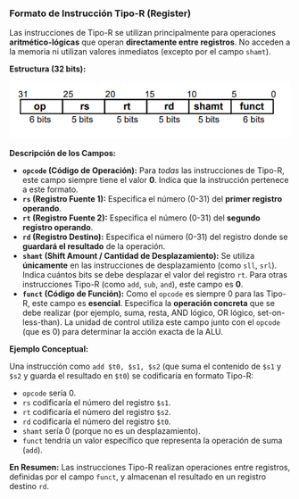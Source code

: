 ### Formato de Instrucción Tipo-R (Register)

Las instrucciones de Tipo-R se utilizan principalmente para operaciones **aritmético-lógicas** que operan **directamente entre registros**. No acceden a la memoria ni utilizan valores inmediatos (excepto por el campo `shamt`).

**Estructura (32 bits):**

![image.png](media/tipo-r.png)


**Descripción de los Campos:**

*   **`opcode` (Código de Operación):** Para *todas* las instrucciones de Tipo-R, este campo siempre tiene el valor **0**. Indica que la instrucción pertenece a este formato.
*   **`rs` (Registro Fuente 1):** Especifica el número (0-31) del **primer registro operando**.
*   **`rt` (Registro Fuente 2):** Especifica el número (0-31) del **segundo registro operando**.
*   **`rd` (Registro Destino):** Especifica el número (0-31) del registro donde se **guardará el resultado** de la operación.
*   **`shamt` (Shift Amount / Cantidad de Desplazamiento):** Se utiliza **únicamente** en las instrucciones de desplazamiento (como `sll`, `srl`). Indica cuántos bits se debe desplazar el valor del registro `rt`. Para otras instrucciones Tipo-R (como `add`, `sub`, `and`), este campo es **0**.
*   **`funct` (Código de Función):** Como el `opcode` es siempre 0 para las Tipo-R, este campo es **esencial**. Especifica la **operación concreta** que se debe realizar (por ejemplo, suma, resta, AND lógico, OR lógico, set-on-less-than). La unidad de control utiliza este campo junto con el `opcode` (que es 0) para determinar la acción exacta de la ALU.

**Ejemplo Conceptual:**

Una instrucción como `add $t0, $s1, $s2` (que suma el contenido de `$s1` y `$s2` y guarda el resultado en `$t0`) se codificaría en formato Tipo-R:

*   `opcode` sería 0.
*   `rs` codificaría el número del registro `$s1`.
*   `rt` codificaría el número del registro `$s2`.
*   `rd` codificaría el número del registro `$t0`.
*   `shamt` sería 0 (porque no es un desplazamiento).
*   `funct` tendría un valor específico que representa la operación de suma (`add`).

**En Resumen:** Las instrucciones Tipo-R realizan operaciones entre registros, definidas por el campo `funct`, y almacenan el resultado en un registro destino `rd`.